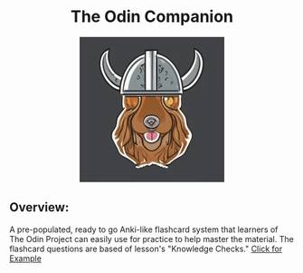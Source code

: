 <div style="text-align: center;">
  <h1>The Odin Companion</h1>
</div>

<p align="center"><img src="./misc/magni.png" /></p>

## Overview:

A pre-populated, ready to go Anki-like flashcard system that learners of The Odin Project can easily use for practice to help master the material. The flashcard questions are based of lesson's "Knowledge Checks." [Click for Example](https://www.theodinproject.com/lessons/node-path-javascript-objects-and-object-constructors#knowledge-check)